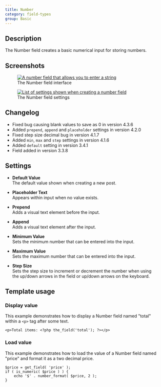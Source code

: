 ```yaml
---
title: Number
category: field-types
group: Basic
---
```


## Description
The Number field creates a basic numerical input for storing numbers.

## Screenshots
<div class="gallery">
	<figure>
		<a href="https://raw.githubusercontent.com/AdvancedCustomFields/docs/master/assets/acf-number-field-interface.png">
			<img src="https://raw.githubusercontent.com/AdvancedCustomFields/docs/master/assets/acf-number-field-interface.png" alt="A number field that allows you to enter a string" />
		</a>
		<figcaption>The Number field interface</figcaption>
	</figure>
	<figure>
		<a href="https://raw.githubusercontent.com/AdvancedCustomFields/docs/master/assets/acf-number-field-settings.png">
			<img src="https://raw.githubusercontent.com/AdvancedCustomFields/docs/master/assets/acf-number-field-settings.png" alt="List of settings shown when creating a number field" />
		</a>
		<figcaption>The Number field settings</figcaption>
	</figure>
</div>

## Changelog
- Fixed bug causing blank values to save as 0 in version 4.3.6
- Added `prepend`, `append` and `placeholder` settings in version 4.2.0
- Fixed step size decimal bug in version 4.1.7
- Added `min`, `max` and `step` settings in version 4.1.6
- Added `default` setting in version 3.4.1
- Field added in version 3.3.8

## Settings
- **Default Value**  
  The default value shown when creating a new post.
  
- **Placeholder Text**  
  Appears within input when no value exists.
  
- **Prepend**  
  Adds a visual text element before the input.
  
- **Append**  
  Adds a visual text element after the input.
  
- **Minimum Value**  
  Sets the minimum number that can be entered into the input.
  
- **Maximum Value**  
  Sets the maximum number that can be entered into the input.
  
- **Step Size**  
  Sets the step size to increment or decrement the number when using the up/down arrows in the field or up/down arrows on the keyboard.

## Template usage

### Display value
This example demonstrates how to display a Number field named "total" within a `<p>` tag after some text.
```
<p>Total items: <?php the_field('total'); ?></p>
```

### Load value
This example demonstrates how to load the value of a Number field named "price" and format it as a two decimal price.
```
$price = get_field( 'price' );
if ( is_numeric( $price ) ) {
	echo '$' . number_format( $price, 2 );
}
```
